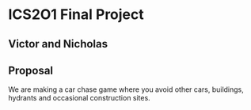 # ICS2O1 Final Project
## Victor and Nicholas

## Proposal
We are making a car chase game where you avoid other cars, buildings, hydrants and occasional construction sites.
